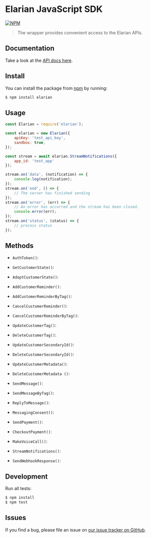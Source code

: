 # Elarian JavaScript SDK

[![NPM](https://nodei.co/npm/elarian.png?downloads=true&downloadRank=true&stars=true)](https://www.npmjs.org/package/elarian)

> The wrapper provides convenient access to the Elarian APIs.

## Documentation

Take a look at the [API docs here](http://docs.elarian.com).


## Install

You can install the package from [npm](npmjs.com/package/elarian) by running: 

```bash
$ npm install elarian
```

## Usage


```javascript
const Elarian = require('elarian');

const elarian = new Elarian({
    apiKey: 'test_api_key',
    sandbox: true,
});

const stream = await elarian.StreamNotifications({
    app_id: 'test_app'
});

stream.on('data', (notification) => {
    console.log(notification);
});
stream.on('end', () => {
    // The server has finished sending
});
stream.on('error', (err) => {
    // An error has occurred and the stream has been closed.
    console.error(err);
});
stream.on('status', (status) => {
    // process status
});

```

## Methods

- `AuthToken()`:

- `GetCustomerState()`:
- `AdoptCustomerState()`: 

- `AddCustomerReminder()`:
- `AddCustomerReminderByTag()`:
- `CancelCustomerReminder()`:
- `CancelCustomerReminderByTag()`:
  
- `UpdateCustomerTag()`:
- `DeleteCustomerTag()`:

- `UpdateCustomerSecondaryId()`:
- `DeleteCustomerSecondaryId()`:

- `UpdateCustomerMetadata()`:
- `DeleteCustomerMetadata ()`:

- `SendMessage()`:
- `SendMessageByTag()`:
- `ReplyToMessage()`:
- `MessagingConsent()`:

- `SendPayment()`:
- `CheckoutPayment()`:

- `MakeVoiceCall()`:
  
- `StreamNotifications()`:
- `SendWebhookResponse()`:


## Development

Run all tests:

```bash
$ npm install
$ npm test
```

## Issues

If you find a bug, please file an issue on [our issue tracker on GitHub](https://github.com/ElarianLtd/javascript-sdk/issues).
